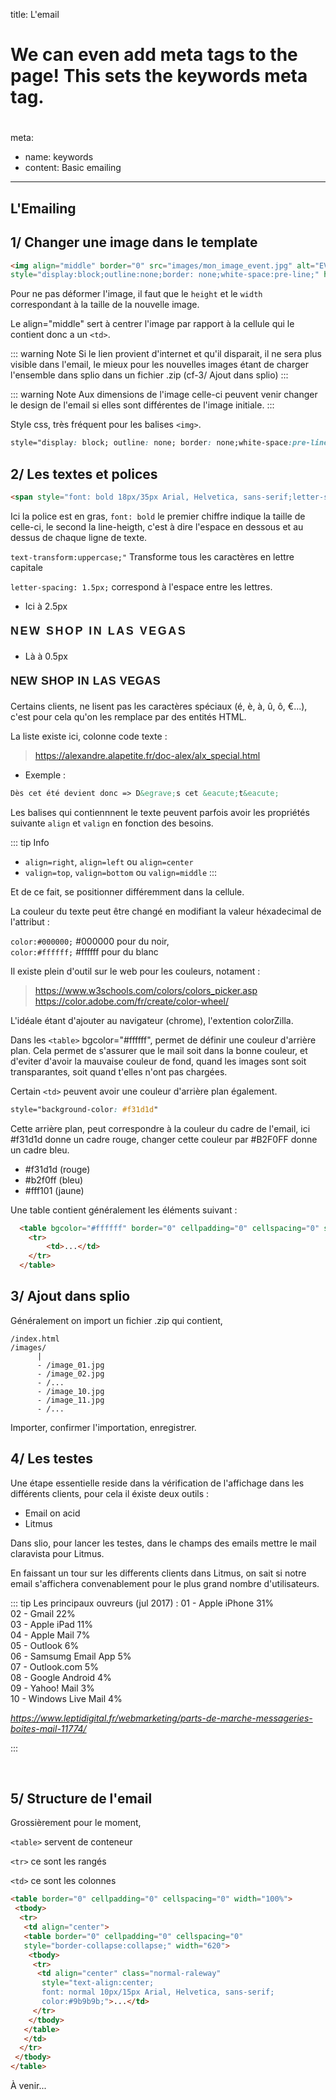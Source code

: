 title: L'email
# We can even add meta tags to the page! This sets the keywords meta tag.
# <meta name="keywords" content="bBsic emailing"/>
meta:
  - name: keywords
  - content: Basic emailing
---

## L'Emailing

1/ Changer une image dans le template
--------

```html
<img align="middle" border="0" src="images/mon_image_event.jpg" alt="EVENEMENT LE 5 MAI"
style="display:block;outline:none;border: none;white-space:pre-line;" height="33" width="434">
```
Pour ne pas déformer l'image, il faut que le `height` et le `width` correspondant à la taille de la nouvelle image.

Le align="middle" sert à centrer l'image par rapport à la cellule qui le contient donc a un `<td>`.

::: warning Note
Si le lien provient d'internet et qu'il disparait, il ne sera plus visible dans l'email, le mieux pour les nouvelles images étant de charger l'ensemble dans splio dans un fichier .zip (cf-3/ Ajout dans splio)
:::

::: warning Note
Aux dimensions de l'image celle-ci peuvent venir changer le design de l'email si elles sont différentes de l'image initiale.
:::

Style css, très fréquent pour les balises `<img>`.

```css
style="display: block; outline: none; border: none;white-space:pre-line;"
```

2/ Les textes et polices 
--------

```html
<span style="font: bold 18px/35px Arial, Helvetica, sans-serif;letter-spacing: 1.5px;text-transform:uppercase;">New Shop</span>
```
Ici la police est en gras, `font: bold` le premier chiffre indique la taille de celle-ci, le second la line-heigth, c'est à dire l'espace en dessous et au dessus de chaque ligne de texte.

`text-transform:uppercase;"` Transforme tous les caractères en lettre capitale 

`letter-spacing: 1.5px;` correspond à l'espace entre les lettres.

- Ici à 2.5px

<span style="font: bold 18px/35px Arial, Helvetica, sans-serif;letter-spacing: 2.5px;text-transform:uppercase;">New Shop In Las Vegas</span>

- Là à 0.5px

<span style="font: bold 18px/35px Arial, Helvetica, sans-serif;letter-spacing: 0.5px;text-transform:uppercase;">New Shop In Las Vegas</span>

Certains clients, ne lisent pas les caractères spéciaux (é, è, à, û, ô, €...), c'est pour cela qu'on les remplace par des entités HTML.

La liste existe ici, colonne code texte :

>https://alexandre.alapetite.fr/doc-alex/alx_special.html

- Exemple :

```html
Dès cet été devient donc => D&egrave;s cet &eacute;t&eacute;
``` 

Les balises qui contiennnent le texte peuvent parfois avoir les propriétés suivante `align` et `valign` en fonction des besoins.

::: tip Info
- `align=right`, `align=left` ou `align=center`  
- `valign=top`, `valign=bottom` ou `valign=middle` 
:::

 Et de ce fait, se positionner différemment dans la cellule.

La couleur du texte peut être changé en modifiant la valeur héxadecimal de l'attribut :  


`color:#000000;` #000000 pour du noir, <br />
`color:#ffffff;` #ffffff pour du blanc

Il existe plein d'outil sur le web pour les couleurs, notament :

>https://www.w3schools.com/colors/colors_picker.asp
>https://color.adobe.com/fr/create/color-wheel/

L'idéale étant d'ajouter au navigateur (chrome), l'extention colorZilla.
 
Dans les `<table>` bgcolor="#ffffff", permet de définir une couleur d'arrière plan. Cela permet de s'assurer que le mail soit dans la bonne couleur, et d'eviter d'avoir la mauvaise couleur de fond, quand les images sont soit transparantes, soit quand t'elles n'ont pas chargées.    

Certain `<td>` peuvent avoir une couleur d'arrière plan également.

```css
style="background-color: #f31d1d"
```
Cette arrière plan, peut correspondre à la couleur du cadre de l'email, ici #f31d1d donne un cadre rouge, changer cette couleur par #B2F0FF donne un cadre bleu.  

- #f31d1d (rouge)
- #b2f0ff (bleu)
- #fff101 (jaune)

Une table contient généralement les éléments suivant :

```html
  <table bgcolor="#ffffff" border="0" cellpadding="0" cellspacing="0" style="border-collapse: collapse;" width="100%">
  	<tr>
  		<td>...</td>
  	</tr>
  </table>
```

3/ Ajout dans splio  
--------

Généralement on import un fichier .zip qui contient, 

``` 
/index.html
/images/
      |
      - /image_01.jpg
      - /image_02.jpg
      - /...
      - /image_10.jpg
      - /image_11.jpg
      - /...
``` 

Importer, confirmer l'importation, enregistrer.



4/ Les testes 
--------

Une étape essentielle reside dans la vérification de l'affichage dans les différents clients, pour cela il éxiste deux outils :

- Email on acid
- Litmus

Dans slio, pour lancer les testes, dans le champs des emails mettre le mail claravista pour Litmus. 

En faissant un tour sur les differents clients dans Litmus, on sait si notre email s'affichera convenablement pour le plus grand nombre d'utilisateurs. 

::: tip Les principaux ouvreurs (jul 2017) :
01 - Apple iPhone 31%<br />
02 - Gmail 22%             
03 - Apple iPad 11%<br />
04 - Apple Mail 7%  
05 - Outlook 6%   <br />
06 - Samsumg Email App 5%    <br />
07 - Outlook.com 5%   <br />
08 - Google Android 4%   <br />
09 - Yahoo! Mail 3%   <br />
10 - Windows Live Mail 4%

_https://www.leptidigital.fr/webmarketing/parts-de-marche-messageries-boites-mail-11774/_

:::

<br />

5/ Structure de l'email 
--------
Grossièrement pour le moment,

`<table>` servent de conteneur

`<tr>` ce sont les rangés

`<td>` ce sont les colonnes


```html
<table border="0" cellpadding="0" cellspacing="0" width="100%">
 <tbody>
  <tr>
   <td align="center">
   <table border="0" cellpadding="0" cellspacing="0"
   style="border-collapse:collapse;" width="620">
    <tbody>
     <tr>
      <td align="center" class="normal-raleway"
       style="text-align:center;
       font: normal 10px/15px Arial, Helvetica, sans-serif; 
       color:#9b9b9b;">...</td>
     </tr>
    </tbody>
   </table>
   </td>
  </tr>
 </tbody>
</table>
```

À venir...




